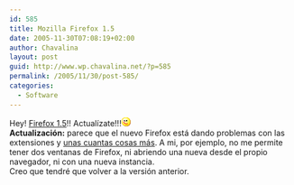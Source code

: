```yaml
---
id: 585
title: Mozilla Firefox 1.5
date: 2005-11-30T07:08:19+02:00
author: Chavalina
layout: post
guid: http://www.wp.chavalina.net/?p=585
permalink: /2005/11/30/post-585/
categories:
  - Software
---
```

Hey! <a href="http://www.mozilla.com/firefox/all.html" target="_blank">Firefox 1.5</a>!! Actualízate!!!![emo](/imagenes/emoticonos/guino.gif)  
**Actualización:** parece que el nuevo Firefox está dando problemas con las extensiones y <a href="http://www.isopixel.net/archivos/2005/12/firefox-15/" target="_blank">unas cuantas cosas más</a>. A mi, por ejemplo, no me permite tener dos ventanas de Firefox, ni abriendo una nueva desde el propio navegador, ni con una nueva instancia.  
Creo que tendré que volver a la versión anterior.
